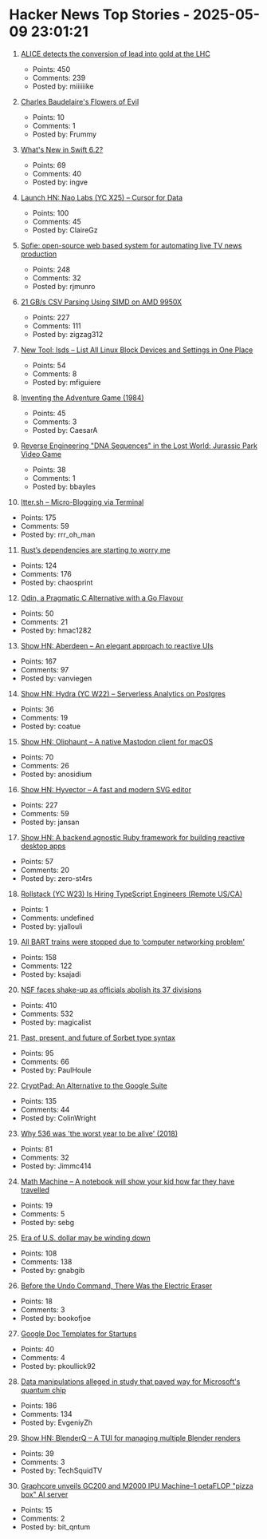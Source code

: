 # Hacker News Top Stories - 2025-05-09 23:01:21

1. [ALICE detects the conversion of lead into gold at the LHC](https://www.home.cern/news/news/physics/alice-detects-conversion-lead-gold-lhc)
   - Points: 450
   - Comments: 239
   - Posted by: miiiiiike

2. [Charles Baudelaire's Flowers of Evil](https://fleursdumal.org)
   - Points: 10
   - Comments: 1
   - Posted by: Frummy

3. [What's New in Swift 6.2?](https://www.hackingwithswift.com/articles/277/whats-new-in-swift-6-2)
   - Points: 69
   - Comments: 40
   - Posted by: ingve

4. [Launch HN: Nao Labs (YC X25) – Cursor for Data](undefined)
   - Points: 100
   - Comments: 45
   - Posted by: ClaireGz

5. [Sofie: open-source web based system for automating live TV news production](https://nrkno.github.io/sofie-core/)
   - Points: 248
   - Comments: 32
   - Posted by: rjmunro

6. [21 GB/s CSV Parsing Using SIMD on AMD 9950X](https://nietras.com/2025/05/09/sep-0-10-0/)
   - Points: 227
   - Comments: 111
   - Posted by: zigzag312

7. [New Tool: lsds – List All Linux Block Devices and Settings in One Place](https://tanelpoder.com/posts/lsds-list-linux-block-devices-and-their-config/)
   - Points: 54
   - Comments: 8
   - Posted by: mfiguiere

8. [Inventing the Adventure Game (1984)](http://www.warrenrobinett.com/inventing_adventure/)
   - Points: 45
   - Comments: 3
   - Posted by: CaesarA

9. [Reverse Engineering "DNA Sequences" in the Lost World: Jurassic Park Video Game](https://32bits.substack.com/p/under-the-microscope-the-lost-world)
   - Points: 38
   - Comments: 1
   - Posted by: bbayles

10. [Itter.sh – Micro-Blogging via Terminal](https://www.itter.sh/)
   - Points: 175
   - Comments: 59
   - Posted by: rrr_oh_man

11. [Rust’s dependencies are starting to worry me](https://vincents.dev/blog/rust-dependencies-scare-me/?)
   - Points: 124
   - Comments: 176
   - Posted by: chaosprint

12. [Odin, a Pragmatic C Alternative with a Go Flavour](http://bitshifters.cc/2025/05/04/odin.html)
   - Points: 50
   - Comments: 21
   - Posted by: hmac1282

13. [Show HN: Aberdeen – An elegant approach to reactive UIs](https://aberdeenjs.org/)
   - Points: 167
   - Comments: 97
   - Posted by: vanviegen

14. [Show HN: Hydra (YC W22) – Serverless Analytics on Postgres](https://www.hydra.so/)
   - Points: 36
   - Comments: 19
   - Posted by: coatue

15. [Show HN: Oliphaunt – A native Mastodon client for macOS](https://testflight.apple.com/join/Epq1P3Cw)
   - Points: 70
   - Comments: 26
   - Posted by: anosidium

16. [Show HN: Hyvector – A fast and modern SVG editor](https://www.hyvector.com)
   - Points: 227
   - Comments: 59
   - Posted by: jansan

17. [Show HN: A backend agnostic Ruby framework for building reactive desktop apps](https://codeberg.org/skinnyjames/hokusai)
   - Points: 57
   - Comments: 20
   - Posted by: zero-st4rs

18. [Rollstack (YC W23) Is Hiring TypeScript Engineers (Remote US/CA)](https://www.ycombinator.com/companies/rollstack-2/jobs/QPqpb1n-software-engineer-typescript-us-canada)
   - Points: 1
   - Comments: undefined
   - Posted by: yjallouli

19. [All BART trains were stopped due to ‘computer networking problem’](https://www.kqed.org/news/12039472/bart-shuts-down-entire-train-service-due-to-computer-networking-problem)
   - Points: 158
   - Comments: 122
   - Posted by: ksajadi

20. [NSF faces shake-up as officials abolish its 37 divisions](https://www.science.org/content/article/exclusive-nsf-faces-radical-shake-officials-abolish-its-37-divisions)
   - Points: 410
   - Comments: 532
   - Posted by: magicalist

21. [Past, present, and future of Sorbet type syntax](https://blog.jez.io/history-of-sorbet-syntax/)
   - Points: 95
   - Comments: 66
   - Posted by: PaulHoule

22. [CryptPad: An Alternative to the Google Suite](https://cryptpad.org/)
   - Points: 135
   - Comments: 44
   - Posted by: ColinWright

23. [Why 536 was 'the worst year to be alive' (2018)](https://www.science.org/content/article/why-536-was-worst-year-be-alive)
   - Points: 81
   - Comments: 32
   - Posted by: Jimmc414

24. [Math Machine – A notebook will show your kid how far they have travelled](https://kidswholovemath.substack.com/p/math-machine)
   - Points: 19
   - Comments: 5
   - Posted by: sebg

25. [Era of U.S. dollar may be winding down](https://news.harvard.edu/gazette/story/2025/05/era-of-u-s-dollar-may-be-winding-down/)
   - Points: 108
   - Comments: 138
   - Posted by: gnabgib

26. [Before the Undo Command, There Was the Electric Eraser](https://spectrum.ieee.org/electric-eraser)
   - Points: 18
   - Comments: 3
   - Posted by: bookofjoe

27. [Google Doc Templates for Startups](https://www.templatesbypaul.com/)
   - Points: 40
   - Comments: 4
   - Posted by: pkoullick92

28. [Data manipulations alleged in study that paved way for Microsoft's quantum chip](https://www.science.org/content/article/data-manipulations-alleged-study-paved-way-microsoft-s-quantum-chip)
   - Points: 186
   - Comments: 134
   - Posted by: EvgeniyZh

29. [Show HN: BlenderQ – A TUI for managing multiple Blender renders](https://github.com/KyleTryon/BlenderQ)
   - Points: 39
   - Comments: 3
   - Posted by: TechSquidTV

30. [Graphcore unveils GC200 and M2000 IPU Machine–1 petaFLOP "pizza box" AI server](https://www.graphcore.ai/articles/graphcore-unveils-new-gc200-chip-and-the-expandable-m2000-ipu-machine-that-runs-on-them)
   - Points: 15
   - Comments: 2
   - Posted by: bit_qntum

